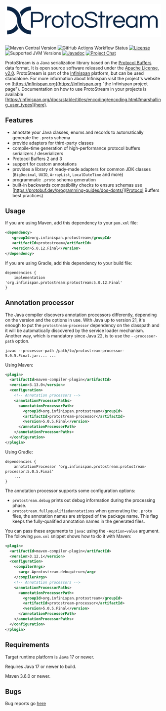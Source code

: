 # ![ProtoStream](./protostream_logo.png)

![Maven Central Version](https://img.shields.io/maven-central/v/org.infinispan.protostream/protostream?versionPrefix=5&style=for-the-badge)
![GitHub Actions Workflow Status](https://img.shields.io/github/actions/workflow/status/infinispan/protostream/test_report.yaml?branch=main&style=for-the-badge)
[![License](https://img.shields.io/github/license/infinispan/infinispan?style=for-the-badge&logo=apache)](https://www.apache.org/licenses/LICENSE-2.0)
![Supported JVM Versions](https://img.shields.io/badge/JVM-17-green.svg?style=for-the-badge&logo=openjdk)
[![Javadoc](https://img.shields.io/badge/Javadoc-online-green.svg?style=for-the-badge&logo=openjdk)](http://www.javadoc.io/doc/org.infinispan.protostream/protostream)
[![Project Chat](https://img.shields.io/badge/zulip-join_chat-pink.svg?style=for-the-badge&logo=zulip)](https://infinispan.zulipchat.com/)

ProtoStream is a Java serialization library based on the [Protocol Buffers](https://developers.google.com/protocol-buffers/) data format. 
It is open source software released under the [Apache License, v2.0](https://www.apache.org/licenses/LICENSE-2.0 "The Apache License, v2.0").
ProtoStream is part of the [Infinispan](https://github.com/infinispan/infinispan) platform, but can be used standalone.
For more information about Infinispan visit the project's website on [https://infinispan.org](https://infinispan.org "the Infinispan project page").
Documentation on how to use ProtoStream in your projects is available [https://infinispan.org/docs/stable/titles/encoding/encoding.html#marshalling_user_types](here).

Features
--------
* annotate your Java classes, enums and records to automatically generate the `.proto` schema
* provide adapters for third-party classes
* compile-time generation of high-performance protocol buffers serializers / deserializers
* Protocol Buffers 2 and 3
* support for custom annotations
* provides a library of ready-made adapters for common JDK classes (`BigDecimal`, `UUID`, `ArrayList`, `LocalDateTime` and more)
* programmatic `.proto` schema generation
* built-in backwards compatibility checks to ensure schemas use [https://protobuf.dev/programming-guides/dos-donts/](Protocol Buffers best practices)

Usage
-----

If you are using Maven, add this dependency to your `pom.xml` file:
   
```xml
<dependency>
   <groupId>org.infinispan.protostream</groupId>
   <artifactId>protostream</artifactId>
   <version>5.0.12.Final</version>
</dependency>
```

If you are using Gradle, add this dependency to your build file:

```
dependencies { 
    implementation 'org.infinispan.protostream:protostream:5.0.12.Final'
}
```


Annotation processor
--------------------

The Java compiler discovers annotation processors differently, depending on the version and the options in use.
With Java up to version 21, it's enough to put the `protostream-processor` dependency on the classpath and it 
will be automatically discovered by the service loader mechanism. Another way, which is mandatory since Java 22,
is to use the `--processor-path` option.

```shell
javac --processor-path /path/to/protostream-processor-5.0.5.Final.jar:... ...
```

Using Maven:
```xml
<plugin>
  <artifactId>maven-compiler-plugin</artifactId>
  <version>3.13.0</version>
  <configuration>
    <!-- Annotation processors -->
    <annotationProcessorPaths>
      <annotationProcessorPath>
        <groupId>org.infinispan.protostream</groupId>
        <artifactId>protostream-processor</artifactId>
        <version>5.0.5.Final</version>
      </annotationProcessorPath>
    </annotationProcessorPaths>
  </configuration>
</plugin>
```

Using Gradle:
```
dependencies {
    annotationProcessor 'org.infinispan.protostream:protostream-processor:5.0.5.Final'
    ...
}
```

The annotation processor supports some configuration options:

* `protostream.debug` prints out debug information during the processing phase.
* `protostream.fullyqualifiedannotations` when generating the `.proto` files, the annotation names are stripped of the package name. This flag keeps the fully-qualified annotation names in the generated files.

You can pass these arguments to `javac` using the `-Aoption=value` argument. 
The following `pom.xml` snippet shows how to do it with Maven:

```xml
<plugin>
  <artifactId>maven-compiler-plugin</artifactId>
  <version>3.12.1</version>
  <configuration>
    <compilerArgs>
      <arg>-Aprotostream-debug=true</arg>
    </compilerArgs>
    <!-- Annotation processors -->
    <annotationProcessorPaths>
      <annotationProcessorPath>
        <groupId>org.infinispan.protostream</groupId>
        <artifactId>protostream-processor</artifactId>
        <version>5.0.5.Final</version>
      </annotationProcessorPath>
    </annotationProcessorPaths>
  </configuration>
</plugin>
```

Requirements
------------

Target runtime platform is Java 17 or newer.

Requires Java 17 or newer to build.

Maven 3.6.0 or newer.

Bugs
----
Bug reports go [here](https://issues.jboss.org/projects/IPROTO)

